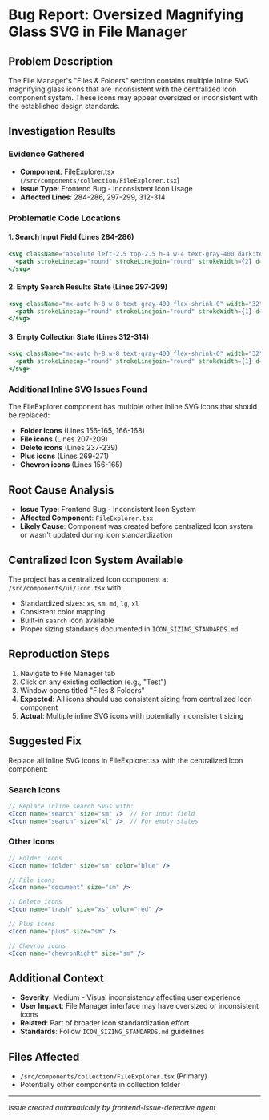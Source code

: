 # Bug Report: Oversized Magnifying Glass SVG in File Manager

## Problem Description
The File Manager's "Files & Folders" section contains multiple inline SVG magnifying glass icons that are inconsistent with the centralized Icon component system. These icons may appear oversized or inconsistent with the established design standards.

## Investigation Results

### Evidence Gathered
- **Component**: FileExplorer.tsx (`/src/components/collection/FileExplorer.tsx`)
- **Issue Type**: Frontend Bug - Inconsistent Icon Usage
- **Affected Lines**: 284-286, 297-299, 312-314

### Problematic Code Locations

#### 1. Search Input Field (Lines 284-286)
```jsx
<svg className="absolute left-2.5 top-2.5 h-4 w-4 text-gray-400 dark:text-gray-500" fill="none" stroke="currentColor" viewBox="0 0 24 24">
  <path strokeLinecap="round" strokeLinejoin="round" strokeWidth={2} d="M21 21l-6-6m2-5a7 7 0 11-14 0 7 7 0 0114 0z" />
</svg>
```

#### 2. Empty Search Results State (Lines 297-299)
```jsx
<svg className="mx-auto h-8 w-8 text-gray-400 flex-shrink-0" width="32" height="32" fill="none" stroke="currentColor" viewBox="0 0 24 24">
  <path strokeLinecap="round" strokeLinejoin="round" strokeWidth={1} d="M21 21l-6-6m2-5a7 7 0 11-14 0 7 7 0 0114 0z" />
</svg>
```

#### 3. Empty Collection State (Lines 312-314)  
```jsx
<svg className="mx-auto h-8 w-8 text-gray-400 flex-shrink-0" width="32" height="32" fill="none" stroke="currentColor" viewBox="0 0 24 24">
  <path strokeLinecap="round" strokeLinejoin="round" strokeWidth={1} d="M9 12h6m-6 4h6m2 5H7a2 2 0 01-2-2V5a2 2 0 012-2h5.586a1 1 0 01.707.293l5.414 5.414a1 1 0 01.293.707V19a2 2 0 01-2 2z" />
</svg>
```

### Additional Inline SVG Issues Found
The FileExplorer component has multiple other inline SVG icons that should be replaced:
- **Folder icons** (Lines 156-165, 166-168)
- **File icons** (Lines 207-209)  
- **Delete icons** (Lines 237-239)
- **Plus icons** (Lines 269-271)
- **Chevron icons** (Lines 156-165)

## Root Cause Analysis
- **Issue Type**: Frontend Bug - Inconsistent Icon System
- **Affected Component**: `FileExplorer.tsx`
- **Likely Cause**: Component was created before centralized Icon system or wasn't updated during icon standardization

## Centralized Icon System Available
The project has a centralized Icon component at `/src/components/ui/Icon.tsx` with:
- Standardized sizes: `xs`, `sm`, `md`, `lg`, `xl`
- Consistent color mapping
- Built-in `search` icon available
- Proper sizing standards documented in `ICON_SIZING_STANDARDS.md`

## Reproduction Steps
1. Navigate to File Manager tab
2. Click on any existing collection (e.g., "Test")
3. Window opens titled "Files & Folders"
4. **Expected**: All icons should use consistent sizing from centralized Icon component
5. **Actual**: Multiple inline SVG icons with potentially inconsistent sizing

## Suggested Fix
Replace all inline SVG icons in FileExplorer.tsx with the centralized Icon component:

### Search Icons
```jsx
// Replace inline search SVGs with:
<Icon name="search" size="sm" />  // For input field
<Icon name="search" size="xl" />  // For empty states
```

### Other Icons
```jsx
// Folder icons
<Icon name="folder" size="sm" color="blue" />

// File icons  
<Icon name="document" size="sm" />

// Delete icons
<Icon name="trash" size="xs" color="red" />

// Plus icons
<Icon name="plus" size="sm" />

// Chevron icons
<Icon name="chevronRight" size="sm" />
```

## Additional Context
- **Severity**: Medium - Visual inconsistency affecting user experience
- **User Impact**: File Manager interface may have oversized or inconsistent icons
- **Related**: Part of broader icon standardization effort
- **Standards**: Follow `ICON_SIZING_STANDARDS.md` guidelines

## Files Affected
- `/src/components/collection/FileExplorer.tsx` (Primary)
- Potentially other components in collection folder

---
*Issue created automatically by frontend-issue-detective agent*